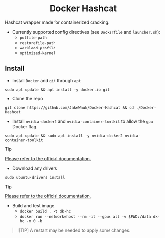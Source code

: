 <h1 align="center">
Docker Hashcat
</h1>

Hashcat wrapper made for containerized cracking.

- Currently supported config directives (see `Dockerfile` and `launcher.sh`):
    - `potfile-path`
    - `restorefile-path`
    - `workload-profile`
    - `optimized-kernel`

## Install
- Install `Docker` and `git` through `apt`
```
sudo apt update && apt install -y docker.io git
```
- Clone the repo
```
git clone https://github.com/JakeWnuk/Docker-Hashcat && cd ./Docker-Hashcat
```
- Install `nvidia-docker2` and `nvidia-container-toolkit` to allow the `gpu` Docker flag.
```
sudo apt update && sudo apt install -y nvidia-docker2 nvidia-container-toolkit
```
>[!TIP]
>[Please refer to the official documentation.](https://docs.nvidia.com/datacenter/cloud-native/container-toolkit/install-guide.html#docker)
- Download any drivers
```
sudo ubuntu-drivers install
```
>[!TIP]
>[Please refer to the official documentation.](https://ubuntu.com/server/docs/nvidia-drivers-installation)
- Build and test image.
    - `docker build . -t dk-hc`
    - `docker run --network=host --rm -it --gpus all -v $PWD:/data dk-hc -m 0 -b`
>![TIP]
>A restart may be needed to apply some changes. 

